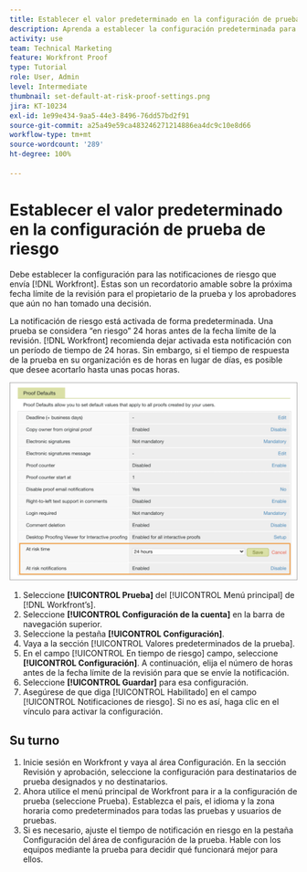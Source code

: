 ```yaml
---
title: Establecer el valor predeterminado en la configuración de prueba de riesgo
description: Aprenda a establecer la configuración predeterminada para las notificaciones de revisión de riesgo como parte de la configuración de revisión.
activity: use
team: Technical Marketing
feature: Workfront Proof
type: Tutorial
role: User, Admin
level: Intermediate
thumbnail: set-default-at-risk-proof-settings.png
jira: KT-10234
exl-id: 1e99e434-9aa5-44e3-8496-76dd57bd2f91
source-git-commit: a25a49e59ca483246271214886ea4dc9c10e8d66
workflow-type: tm+mt
source-wordcount: '289'
ht-degree: 100%

---
```


# Establecer el valor predeterminado en la configuración de prueba de riesgo

Debe establecer la configuración para las notificaciones de riesgo que envía [!DNL Workfront]. Estas son un recordatorio amable sobre la próxima fecha límite de la revisión para el propietario de la prueba y los aprobadores que aún no han tomado una decisión.

La notificación de riesgo está activada de forma predeterminada. Una prueba se considera “en riesgo” 24 horas antes de la fecha límite de la revisión. [!DNL Workfront] recomienda dejar activada esta notificación con un período de tiempo de 24 horas. Sin embargo, si el tiempo de respuesta de la prueba en su organización es de horas en lugar de días, es posible que desee acortarlo hasta unas pocas horas.

![Configuración de prueba para notificaciones de riesgo](assets/proof-system-setups-at-risk-default-1.png)

1. Seleccione **[!UICONTROL Prueba]** del [!UICONTROL Menú principal] de [!DNL Workfront’s].
1. Seleccione **[!UICONTROL Configuración de la cuenta]** en la barra de navegación superior.
1. Seleccione la pestaña **[!UICONTROL Configuración]**.
1. Vaya a la sección [!UICONTROL Valores predeterminados de la prueba].
1. En el campo [!UICONTROL En tiempo de riesgo] campo, seleccione **[!UICONTROL Configuración]**. A continuación, elija el número de horas antes de la fecha límite de la revisión para que se envíe la notificación.
1. Seleccione **[!UICONTROL Guardar]** para esa configuración.
1. Asegúrese de que diga [!UICONTROL Habilitado] en el campo [!UICONTROL Notificaciones de riesgo]. Si no es así, haga clic en el vínculo para activar la configuración.

## Su turno

1. Inicie sesión en Workfront y vaya al área Configuración. En la sección Revisión y aprobación, seleccione la configuración para destinatarios de prueba designados y no destinatarios.
1. Ahora utilice el menú principal de Workfront para ir a la configuración de prueba (seleccione Prueba). Establezca el país, el idioma y la zona horaria como predeterminados para todas las pruebas y usuarios de pruebas.
1. Si es necesario, ajuste el tiempo de notificación en riesgo en la pestaña Configuración del área de configuración de la prueba. Hable con los equipos mediante la prueba para decidir qué funcionará mejor para ellos.

<!--
Lean More URLs
-->
